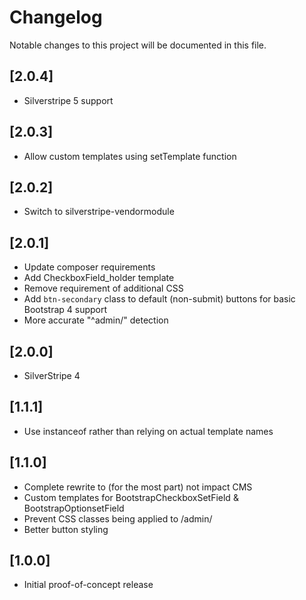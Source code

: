 # Changelog

Notable changes to this project will be documented in this file.

## [2.0.4]

- Silverstripe 5 support


## [2.0.3]

- Allow custom templates using setTemplate function


## [2.0.2]

- Switch to silverstripe-vendormodule


## [2.0.1]

- Update composer requirements
- Add CheckboxField_holder template
- Remove requirement of additional CSS
- Add `btn-secondary` class to default (non-submit) buttons for basic Bootstrap 4 support
- More accurate "^admin/" detection


## [2.0.0]

- SilverStripe 4


## [1.1.1]

- Use instanceof rather than relying on actual template names


## [1.1.0]

- Complete rewrite to (for the most part) not impact CMS
- Custom templates for BootstrapCheckboxSetField & BootstrapOptionsetField
- Prevent CSS classes being applied to /admin/
- Better button styling


## [1.0.0]

- Initial proof-of-concept release
